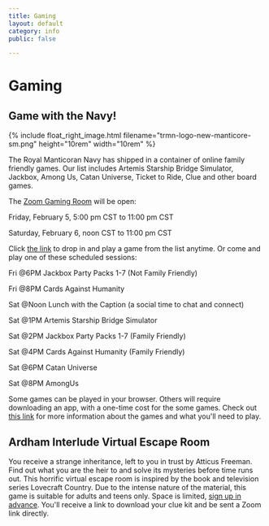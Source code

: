 ```yaml
---
title: Gaming
layout: default
category: info
public: false

---
```

# Gaming

## Game with the Navy!

{% include float_right_image.html filename="trmn-logo-new-manticore-sm.png" height="10rem" width="10rem" %}

The Royal Manticoran Navy has shipped in a container of online family friendly games. Our list includes Artemis Starship Bridge Simulator, Jackbox, Among Us, Catan Universe, Ticket to Ride, Clue and other board games.

The [Zoom Gaming Room](https://us02web.zoom.us/j/82810906354?pwd=WTBVNXlaVDhiQkU2NDZYZE5XWWZNQT09) will be open:

Friday, February 5, 5:00 pm CST to 11:00 pm CST

Saturday, February 6, noon CST to 11:00 pm CST

Click [the link](https://us02web.zoom.us/j/82810906354?pwd=WTBVNXlaVDhiQkU2NDZYZE5XWWZNQT09) to drop in and play a game from the list anytime. Or come and play one of these scheduled sessions:

Fri @6PM Jackbox Party Packs 1-7 (Not Family Friendly)

Fri @8PM Cards Against Humanity

Sat @Noon Lunch with the Caption (a social time to chat and connect)

Sat @1PM Artemis Starship Bridge Simulator

Sat @2PM Jackbox Party Packs 1-7 (Family Friendly)

Sat @4PM Cards Against Humanity (Family Friendly)

Sat @6PM Catan Universe

Sat @8PM AmongUs

Some games can be played in your browser. Others will require downloading an app, with a one-time cost for the some games. Check out [this link](https://drive.google.com/file/d/1sDp_Sbb8shnTFdQYIckLGl2hR_6rru1C/view?usp=sharing) for more information about the games and what you'll need to play.

## Ardham Interlude Virtual Escape Room

You receive a strange inheritance, left to you in trust by Atticus Freeman. Find out what you are the heir to and solve its mysteries before time runs out. This horrific virtual escape room is inspired by the book and television series Lovecraft Country. Due to the intense nature of the material, this game is suitable for adults and teens only. Space is limited, [sign up in advance](https://forms.gle/rP3GX8k5CJ1ZJGY59). You'll receive a link to download your clue kit and be sent a Zoom link directly.